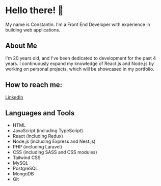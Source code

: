 # Hello there! 👋

My name is Constantin. I'm a Front End Developer with experience in building web applications.

## About Me

I'm 20 years old, and I've been dedicated to development for the past 4 years. 
I continuously expand my knowledge of React.js and Node.js by working on personal projects, which will be showcased in my portfolio.

## How to reach me:
[LinkedIn](https://www.linkedin.com/in/constantin-paladuta-3401b9236/)

## Languages and Tools

- HTML
- JavaScript (including TypeScript)
- React (including Redux)
- Node.js (including Express and Nest.js)
- PHP (including Laravel)
- CSS (including SASS and CSS modules)
- Tailwind CSS
- MySQL
- PostgreSQL
- MongoDB
- Git

